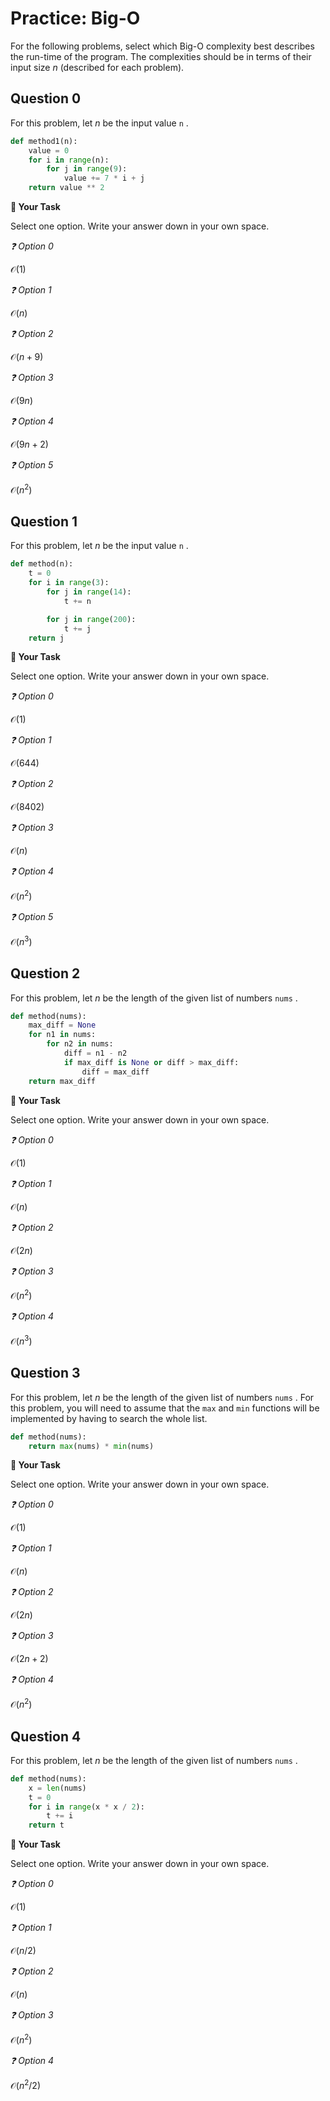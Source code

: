 # <i class="far fa-edit"></i> Practice: Big-O

For the following problems, select which Big-O complexity best describes the run-time of the program. The complexities should be in terms of their input size $n$ (described for each problem).

## Question 0

For this problem, let $n$ be the input value `n` .

```python
def method1(n):
    value = 0
    for i in range(n):
        for j in range(9):
            value += 7 * i + j
    return value ** 2
```



**📝 Your Task**

Select one option. Write your answer down in your own space.

*❓ Option 0*

$\mathcal{O}(1)$



*❓ Option 1*

$\mathcal{O}(n)$



*❓ Option 2*

$\mathcal{O}(n + 9)$



*❓ Option 3*

$\mathcal{O}(9n)$



*❓ Option 4*

$\mathcal{O}(9n + 2)$



*❓ Option 5*

$\mathcal{O}(n^2)$



## Question 1

For this problem, let $n$ be the input value `n` .

```python
def method(n):
    t = 0
    for i in range(3):
        for j in range(14):
            t += n

        for j in range(200):
            t += j
    return j
```



**📝 Your Task**

Select one option. Write your answer down in your own space.

*❓ Option 0*

$\mathcal{O}(1)$



*❓ Option 1*

$\mathcal{O}(644)$



*❓ Option 2*

$\mathcal{O}(8402)$



*❓ Option 3*

$\mathcal{O}(n)$



*❓ Option 4*

$\mathcal{O}(n^2)$



*❓ Option 5*

$\mathcal{O}(n^3)$



## Question 2

For this problem, let $n$ be the length of the given list of numbers `nums` .

```python
def method(nums):
    max_diff = None
    for n1 in nums:
        for n2 in nums:
            diff = n1 - n2
            if max_diff is None or diff > max_diff:
                diff = max_diff
    return max_diff
```





**📝 Your Task**

Select one option. Write your answer down in your own space.

*❓ Option 0*

$\mathcal{O}(1)$



*❓ Option 1*

$\mathcal{O}(n)$





*❓ Option 2*

$\mathcal{O}(2n)$



*❓ Option 3*

$\mathcal{O}(n^2)$



*❓ Option 4*

$\mathcal{O}(n^3)$



## Question 3

For this problem, let $n$ be the length of the given list of numbers `nums` . For this problem, you will need to assume that the `max` and `min` functions will be implemented by having to search the whole list.

```python
def method(nums):
    return max(nums) * min(nums)
```



**📝 Your Task**

Select one option. Write your answer down in your own space.

*❓ Option 0*

$\mathcal{O}(1)$



*❓ Option 1*

$\mathcal{O}(n)$



*❓ Option 2*

$\mathcal{O}(2n)$



*❓ Option 3*

$\mathcal{O}(2n + 2)$



*❓ Option 4*

$\mathcal{O}(n^2)$



## Question 4

For this problem, let $n$ be the length of the given list of numbers `nums` .

```python
def method(nums):
    x = len(nums)
    t = 0
    for i in range(x * x / 2):
        t += i
    return t
```



**📝 Your Task**

Select one option. Write your answer down in your own space.

*❓ Option 0*

$\mathcal{O}(1)$



*❓ Option 1*

$\mathcal{O}(n/2)$



*❓ Option 2*

$\mathcal{O}(n)$



*❓ Option 3*

$\mathcal{O}(n^2)$



*❓ Option 4*

$\mathcal{O}(n^2 / 2)$



